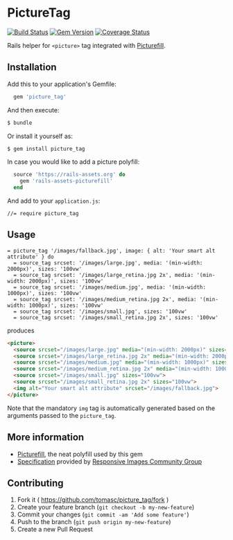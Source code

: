 # PictureTag

[![Build Status](https://travis-ci.org/tomasc/picture_tag.svg)](https://travis-ci.org/tomasc/picture_tag) [![Gem Version](https://badge.fury.io/rb/picture_tag.svg)](http://badge.fury.io/rb/picture_tag) [![Coverage Status](https://img.shields.io/coveralls/tomasc/picture_tag.svg)](https://coveralls.io/r/tomasc/picture_tag)

Rails helper for `<picture>` tag integrated with [Picturefill](http://scottjehl.github.io/picturefill/).

## Installation

Add this to your application's Gemfile:

```ruby
  gem 'picture_tag'
```

And then execute:

```sh
$ bundle
```

Or install it yourself as:

```sh
$ gem install picture_tag
```

In case you would like to add a picture polyfill:

```ruby
  source 'https://rails-assets.org' do
    gem 'rails-assets-picturefill'
  end
```

And add to your `application.js`:

```JS
//= require picture_tag
```

## Usage

```Slim
= picture_tag '/images/fallback.jpg', image: { alt: 'Your smart alt attribute' } do
  = source_tag srcset: '/images/large.jpg', media: '(min-width: 2000px)', sizes: '100vw'
  = source_tag srcset: '/images/large_retina.jpg 2x', media: '(min-width: 2000px)', sizes: '100vw'
  = source_tag srcset: '/images/medium.jpg', media: '(min-width: 1000px)', sizes: '100vw'
  = source_tag srcset: '/images/medium_retina.jpg 2x', media: '(min-width: 1000px)', sizes: '100vw'
  = source_tag srcset: '/images/small.jpg', sizes: '100vw'
  = source_tag srcset: '/images/small_retina.jpg 2x', sizes: '100vw'
```

produces

```HTML
<picture>
  <source srcset="/images/large.jpg" media="(min-width: 2000px)" sizes="100vw">
  <source srcset="/images/large_retina.jpg 2x" media="(min-width: 2000px)" sizes="100vw">
  <source srcset="/images/medium.jpg" media="(min-width: 1000px)" sizes="100vw" >
  <source srcset="/images/medium_retina.jpg 2x" media="(min-width: 1000px)" sizes="100vw" >
  <source srcset="/images/small.jpg" sizes="100vw">
  <source srcset="/images/small_retina.jpg 2x" sizes="100vw">
  <img alt="Your smart alt attribute" srcset="/images/fallback.jpg">
</picture>
```

Note that the mandatory `img` tag is automatically generated based on the arguments passed to the `picture_tag`.

## More information

* [Picturefill](http://scottjehl.github.io/picturefill/), the neat polyfill used by this gem
* [Specification](http://picture.responsiveimages.org/) provided by [Responsive Images Community Group](http://responsiveimages.org)

## Contributing

1. Fork it ( https://github.com/tomasc/picture_tag/fork )
2. Create your feature branch (`git checkout -b my-new-feature`)
3. Commit your changes (`git commit -am 'Add some feature'`)
4. Push to the branch (`git push origin my-new-feature`)
5. Create a new Pull Request
